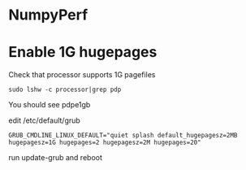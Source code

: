# NumpyPerf


# Enable 1G hugepages

Check that processor supports 1G pagefiles

```
sudo lshw -c processor|grep pdp
```
You should see pdpe1gb


edit /etc/default/grub
```
GRUB_CMDLINE_LINUX_DEFAULT="quiet splash default_hugepagesz=2MB hugepagesz=1G hugepages=2 hugepagesz=2M hugepages=20"
```
run update-grub and reboot
